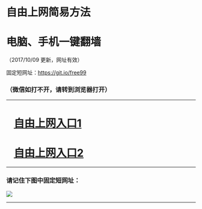 ﻿# 自由上网简易方法

# 电脑、手机一键翻墙

（2017/10/09 更新，网址有效）

固定短网址：https://git.io/free99

### （微信如打不开，请转到浏览器打开）


***





# &nbsp;&nbsp; <a href="http://ft384520473.fwq-tz-1001.info/fwqtz01.html?t=10090017214 " target="_blank">自由上网入口1</a>
# &nbsp;&nbsp; <a href="http://ft1409610651.fwq-tz-1002.info/fwqtz02.html?t=10090019585 " target="_blank">自由上网入口2</a>
***

### 请记住下图中固定短网址：

<img src="https://s3-us-west-2.amazonaws.com/fwq-1001/yjfq-20170905okok.png" /> 


***

